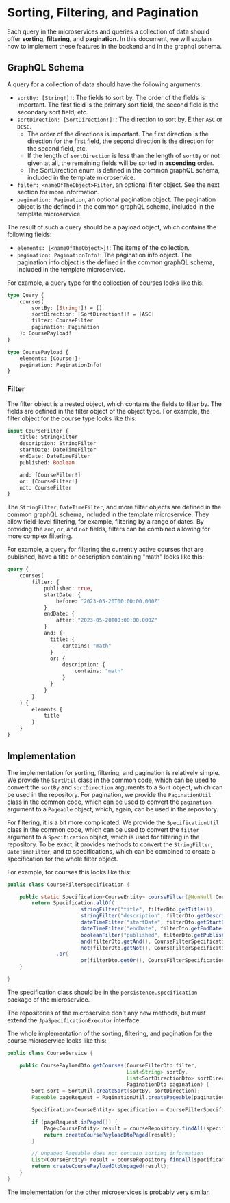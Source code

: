 # Sorting, Filtering, and Pagination

Each query in the microservices and queries a collection of data should offer **sorting**, **filtering**, and **pagination**.
In this document, we will explain how to implement these features in the backend and in the graphql schema.

## GraphQL Schema

A query for a collection of data should have the following arguments:

- `sortBy: [String!]!`: The fields to sort by. The order of the fields is important. The first field is the primary sort
  field, the second field is the secondary sort field, etc.
- `sortDirection: [SortDirection!]!`: The direction to sort by. Either `ASC` or `DESC`.
    - The order of the directions is important. The first direction is the direction for the first field, the second
      direction is the direction for the second field, etc.
    - If the length of `sortDirection` is less than the length of `sortBy` or not given at all, the remaining fields
      will be sorted in **ascending** order.
    - The SortDirection enum is defined in the common graphQL schema, included in the template microservice.
- `filter: <nameOfTheObject>Filter`, an optional filter object. See the next section for more information.
- `pagination: Pagination`, an optional pagination object. The pagination object is the defined in the common graphQL
  schema, included in the template microservice.

The result of such a query should be a payload object, which contains the following fields:

- `elements: [<nameOfTheObject>]!`: The items of the collection.
- `pagination: PaginationInfo!`: The pagination info object. The pagination info object is the defined in the common
  graphQL schema, included in the template microservice.

For example, a query type for the collection of courses looks like this:

```graphql
type Query {
    courses(
        sortBy: [String!]! = []
        sortDirection: [SortDirection!]! = [ASC]
        filter: CourseFilter
        pagination: Pagination
    ): CoursePayload!
}

type CoursePayload {
    elements: [Course!]!
    pagination: PaginationInfo!
}
```

### Filter

The filter object is a nested object, which contains the fields to filter by. The fields are defined in the filter
object of the object type. For example, the filter object for the course type looks like this:

```graphql
input CourseFilter {
    title: StringFilter
    description: StringFilter
    startDate: DateTimeFilter
    endDate: DateTimeFilter
    published: Boolean

    and: [CourseFilter!]
    or: [CourseFilter!]
    not: CourseFilter
}
```

The `StringFilter`, `DateTimeFilter`, and more filter objects are defined in the common graphQL schema, included in the
template microservice.
They allow field-level filtering, for example, filtering by a range of dates.
By providng the `and`, `or`, and `not` fields, filters can be combined allowing for more complex filtering.

For example, a query for filtering the currently active courses that are published, have a title or description
containing "math" looks like this:

```graphql
query {
    courses(
        filter: {
            published: true,
            startDate: {
                before: "2023-05-20T00:00:00.000Z"
            }
            endDate: {
                after: "2023-05-20T00:00:00.000Z"
            }
            and: {
              title: {
                  contains: "math"
              }
              or: {
                  description: {
                      contains: "math"
                  }
              }
            }
        }
    ) {
        elements {
            title
        }
    }
}
```

## Implementation

The implementation for sorting, filtering, and pagination is relatively simple.
We provide the `SortUtil` class in the common code, which can be used to convert the `sortBy` and `sortDirection`
arguments to a `Sort` object, which can be used in the repository.
For pagination, we provide the `PaginationUtil` class in the common code, which can be used to convert the `pagination`
argument to a `Pageable` object, which, again, can be used in the repository.

For filtering, it is a bit more complicated.
We provide the `SpecificationUtil` class in the common code, which can be used to convert the `filter` argument to
a `Specification` object, which is used for filtering in the repository. To be exact, it provides methods to convert
the `StringFilter`, `DateTimeFilter`, and to specifications, which
can be combined to create a specification for the whole filter object.

For example, for courses this looks like this:

```java
public class CourseFilterSpecification {

    public static Specification<CourseEntity> courseFilter(@NonNull CourseFilterDto filterDto) {
        return Specification.allOf(
                        stringFilter("title", filterDto.getTitle()),
                        stringFilter("description", filterDto.getDescription()),
                        dateTimeFilter("startDate", filterDto.getStartDate()),
                        dateTimeFilter("endDate", filterDto.getEndDate()),
                        booleanFilter("published", filterDto.getPublished()),
                        and(filterDto.getAnd(), CourseFilterSpecification::courseFilter),
                        not(filterDto.getNot(), CourseFilterSpecification::courseFilter))
                .or(
                        or(filterDto.getOr(), CourseFilterSpecification::courseFilter));
    }

}
```

The specification class should be in the `persistence.specification` package of the microservice.

The repositories of the microservice don't any new methods, but must extend the `JpaSpecificationExecutor` interface.

The whole implementation of the sorting, filtering, and pagination for the course microservice looks like this:

```java
public class CourseService {

    public CoursePayloadDto getCourses(CourseFilterDto filter,
                                       List<String> sortBy,
                                       List<SortDirectionDto> sortDirection,
                                       PaginationDto pagination) {
        Sort sort = SortUtil.createSort(sortBy, sortDirection);
        Pageable pageRequest = PaginationUtil.createPageable(pagination, sort);

        Specification<CourseEntity> specification = CourseFilterSpecification.courseFilter(filter);

        if (pageRequest.isPaged()) {
            Page<CourseEntity> result = courseRepository.findAll(specification, pageRequest);
            return createCoursePayloadDtoPaged(result);
        }

        // unpaged Pageable does not contain sorting information
        List<CourseEntity> result = courseRepository.findAll(specification, sort);
        return createCoursePayloadDtoUnpaged(result);
    }
}
```

The implementation for the other microservices is probably very similar.
